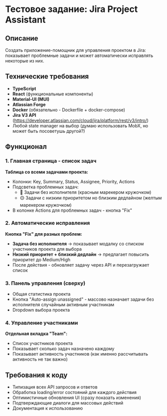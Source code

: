 # Тестовое задание: Jira Project Assistant

## Описание
Создать приложение-помощник для управления проектом в Jira: показывает проблемные задачи и может автоматически исправлять некоторые из них.

## Технические требования
- **TypeScript**
- **React** (функциональные компоненты)
- **Material-UI (MUI)**
- **Atlassian Forge**
- **Docker** (обязательно - Dockerfile + docker-compose)
- **Jira V3 API** (https://developer.atlassian.com/cloud/jira/platform/rest/v3/intro/)
- Любой state manager на выбор (думаю использовать MobX, но может быть посоветушь другой?)

## Функционал

### 1. Главная страница - список задач
**Таблица со всеми задачами проекта:**
- Колонки: Key, Summary, Status, Assignee, Priority, Actions
- Подсветка проблемных задач:
  - 🔴 Задачи без исполнителя (красным марекером кружочком)
  - 🟡 Задачи с низким приоритетом но близким дедлайном (желтым марекером кружочком)
- В колонке Actions для проблемных задач - кнопка "Fix"

### 2. Автоматические исправления
**Кнопка "Fix" для разных проблем:**
- **Задача без исполнителя** → показывает модалку со списком участников проекта для выбора
- **Низкий приоритет + близкий дедлайн** → предлагает повысить приоритет до Medium/High
- После действия - обновляет задачу через API и перезагружает список

### 3. Панель управления (сверху)
- Общая статистика проекта
- Кнопка "Auto-assign unassigned" - массово назначает задачи без исполнителя случайным активным участникам
- Dropdown выбора проекта

### 4. Управление участниками
**Отдельная вкладка "Team":**
- Список участников проекта
- Показывает сколько задач назначено каждому
- Показывает активность участников (как именно рассчитывать активность не так важно)

## Требования к коду
- Типизация всех API запросов и ответов
- Обработка loading/error состояний для каждого действия
- Оптимистичные обновления UI (сразу показать изменения)
- Подтверждающие диалоги для массовых действий
- Документация к использованию


